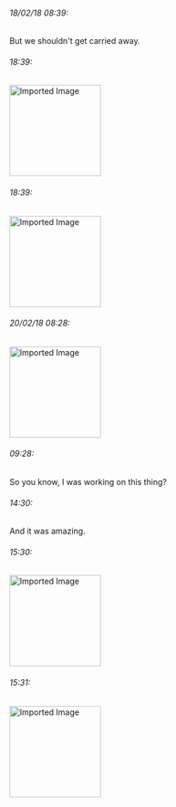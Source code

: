 ###### 18/02/18 08:39:
But we shouldn't get carried away. 


###### 18:39:
<img alt="Imported Image" src="testinputs/images/Screen Shot 2018-02-18 at 18.39.06.png" height=160/></p>
###### 18:39:
<img alt="Imported Image" src="testinputs/images/Screen Shot 2018-02-18 at 18.39.27.png" height=160/></p>
###### 20/02/18 08:28:
<img alt="Imported Image" src="testinputs/images/2018-02-20 08.28.04.jpg" height=160/></p>
###### 09:28:
So you know, I was working on this thing? 
###### 14:30:
And it was amazing. 


###### 15:30:
<img alt="Imported Image" src="testinputs/images/2018-02-20 15.30.21.jpg" height=160/></p>
###### 15:31:
<img alt="Imported Image" src="testinputs/images/2018-02-20 15.31.11.jpg" height=160/></p>

